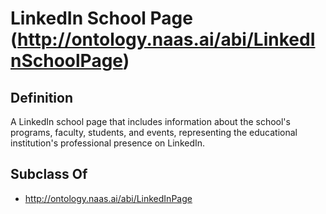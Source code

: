 # LinkedIn School Page (http://ontology.naas.ai/abi/LinkedInSchoolPage)

## Definition
A LinkedIn school page that includes information about the school's programs, faculty, students, and events, representing the educational institution's professional presence on LinkedIn.

## Subclass Of
- http://ontology.naas.ai/abi/LinkedInPage

